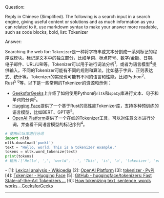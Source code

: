 Question:

Reply in Chinese (Simplified).
The following is a search input in a search engine, giving useful content or solutions and as much information as you can related to it, use markdown syntax to make your answer more readable, such as code blocks, bold, list:
Tokenizer

Answer:

Searching the web for: `Tokenizer`是一种将字符串或文本分割成一系列标记的程序或模块。标记是文本中的独立部分，比如单词、标点符号、数字/金额、日期、电子邮件、URL/URI等。Tokenizer可以用于进行词法分析<sup>1</sup>，或者为语言模型<sup>4</sup>提供输入。不同的Tokenizer可能有不同的规则和算法，比如基于字典、正则表达式、统计等。Tokenizer的实现也可能有不同的语言和性能，比如Python<sup>3</sup>、Rust<sup>5</sup> <sup>6</sup>等。以下是一些常用的Tokenizer的资源和示例：

- [GeeksforGeeks](https://www.geeksforgeeks.org/nlp-how-tokenizing-text-sentence-words-works/)上介绍了如何使用Python的`nltk`和`spaCy`库进行文本、句子和单词的分词<sup>2</sup>。
- [Hugging Face](https://huggingface.co/docs/transformers/main_classes/tokenizer)提供了一个基于Rust的高性能Tokenizer库，支持多种预训练的语言模型，比如BERT、GPT等<sup>5</sup>。
- [OpenAI Platform](https://platform.openai.com/tokenizer)提供了一个在线的Tokenizer工具，可以对任意文本进行分词，并查看不同语言模型的标记序列<sup>4</sup>。

```python
# 使用nltk库进行分词
import nltk
nltk.download('punkt')
text = "Hello, world. This is a tokenizer example."
tokens = nltk.word_tokenize(text)
print(tokens)
# 输出：['Hello', ',', 'world', '.', 'This', 'is', 'a', 'tokenizer', 'example', '.']
```

\-
\[1]: [Lexical analysis - Wikipedia](https://en.wikipedia.org/wiki/Lexical_analysis)
\[2]: [OpenAI Platform](https://platform.openai.com/tokenizer)
\[3]: [tokenizer · PyPI](https://pypi.org/project/tokenizer/)
\[4]: [Tokenizer - Hugging Face](https://huggingface.co/docs/transformers/main_classes/tokenizer)
\[5]: [GitHub - huggingface/tokenizers: Fast State-of-the-Art Tokenizers ...](https://github.com/huggingface/tokenizers)
\[6]: [How tokenizing text, sentence, words works - GeeksforGeeks](https://www.geeksforgeeks.org/nlp-how-tokenizing-text-sentence-words-works/)

<hr/>


